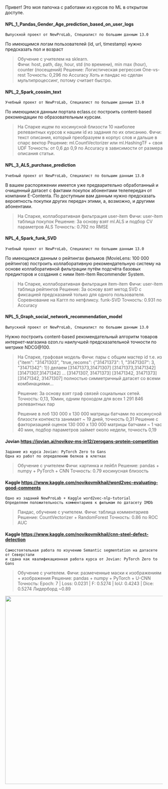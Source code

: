 Привет! Это моя папочка с работами из курсов по ML в открытом доступе.

#### NPL_1_Pandas_Gender_Age_prediction_based_on_user_logs
    Выпускной проект от NewProLab, Специалист по большим данным 13.0
  
По имеющимся логам пользователей (id, url, timestamp) нужно предсказать пол и возраст
  
>    Обучение с учителем на sklearn.  
>    Фичи: host, path, day, hour, std (по времени), min max (hour), counter (посещений) 
>    Решение: Логиcтическая регрессия One-vs-rest
>    Точность: 0,296 по Accuracy
>    Хоть и пандас но сделан мультипроцессинг, потому считает быстро.
  
  
#### NPL_2_Spark_cossim_text
    Учебный проект от NewProLab, Специалист по большим данным 13.0
  
По имеющимся данным портала eclass.cc построить content-based рекомендации по образовательным курсам.
  
>    На Спарке ищем по косинусной близости 10 наиболее релевантных курсов к нашим id из задания по их описанию.
>    Фичи: текст описания, который преобразуем в корпус слов и дальше в спарс вектор
>    Решение: ml.CountVectorizer или ml.HashingTF + своя UDF
>    Точность: от 0,6 до 0,9 по Accuracy в зависимости от размера описания статьи.
  
  
#### NPL_3_ALS_purchase_prediction
    Учебный проект от NewProLab, Специалист по большим данным 13.0
  
В вашем распоряжении имеется уже предварительно обработанный и очищенный датасет с фактами покупок абонентами телепередач от компании E-Contenta. По доступным вам данным нужно предсказать вероятность покупки других передач этими, а, возможно, и другими абонентами.
  
>    На Спарке, коллаборативная фильтрация user-item
>    Фичи: user-item таблица покупок
>    Решение: За основу взят ml.ALS и подбор CV параметров ALS
>    Точность: 0.792 по RMSE
  
  
#### NPL_4_Spark_funk_SVD  
    Учебный проект от NewProLab, Специалист по большим данным 13.0
  
По имеющимся данным о рейтингах фильмов (MovieLens: 100 000 рейтингов) построить коллаборативную рекомендательную систему на основе коллаборативной фильтрации путём подсчёта базовых предикторов и создания с ними Item-Item Recommender System.
  
>    На Спарке, коллаборативная фильтрация item-item 
>    Фичи: user-item таблица рейтингов
>    Решение: За основу взят метод SVD с фиксацией предсказаний только для одного пользователя. 
>             Соревнование на Каггл по нетфликсу. funk-SVD
>    Точность: 0.931 по Accuracy


#### NPL_5_Graph_social_network_recommendation_model
    Выпускной проект от NewProLab, Специалист по большим данным 13.0
  
Нужно построить content-based рекомендательный алгоритм товаров интернет-магазина ozon.ru наилучшей предсказательной точности по метрике NDCG@100.
  
>    На Спарке, графовая модель 
>    Фичи: пары c общим мастер id 
>    т.е. из {"item": "31471303", "true_recoms": {"31471373": 1, "31471307": 3, "31471342": 1}}
>    делаем [31471373,31471307]
>           [31471373,31471342]
>           [31471307,31471342]
>           ...
>           [31471307, 31471373]
>           [31471342, 31471373]
>           [31471342, 31471307]
>           полностью симметричный датасет со всеми комбинациями...
>   
>    Решение: За основу взят граф связей социальных сетей.
>    Точность: 0,13, 10мин, одним проходом для всех 1 291 846 релевантных пар
>  
>    Решение в лоб 130 000 x 130 000 матрицы батчами по косинусной близости контекста занимает ~ 19 дней, точность 0,31 
>    Решение c факторизацией оценок 130 000 x 130 000 матрицы батчами ~ 1 час 40 мин, 
>        подбор параметров займет около недели, точность 0,19 


#### Jovian https://jovian.ai/novikov-ms-in12/zerogans-protein-competition
    Задание из курса Jovian: PyTorch Zero to Gans
    Одна из работ по определению белков в клетках
    
>    Обучение с учителем
>    Фичи: картинка и лейбл
>    Решение: pandas + numpy + PyTorch + CNN
>    Точность: 0.79 косинусная близость


#### Kaggle https://www.kaggle.com/novikovmikhail/word2vec-evaluating-good-comments
    Одно из заданий NewProLab + Kaggle word2vec-nlp-tutorial 
    Определяем положительность комментариев к фильмам по датасету IMDb
    
>    Пандас, обучение с учителем.
>    Фичи: таблица комментариев
>    Решение: CountVectorizer + RandomForest
>    Точность: 0.86 по ROC AUC


#### Kaggle https://www.kaggle.com/novikovmikhail/cnn-steel-defect-detection
    Самостоятельная работа по изучению Semantic segmentation на датасете от Северстали
    и сдана как квалификационная работа курса от Jovian: PyTorch Zero to Gans
   
>    Обучение с учителем.
>    Фичи: размеченные маски к изображениям + изображения
>    Решение: pandas + numpy + PyTorch + U-CNN
>    Точность: Epoch: 7 | Loss: 0.0231 | F: 0.5274 | IoU: 0.4243 | Dice: 0.5274
>    Лидерборд ~0.89 
    
<img width="600px" align="left" src="./steel.png">
    





